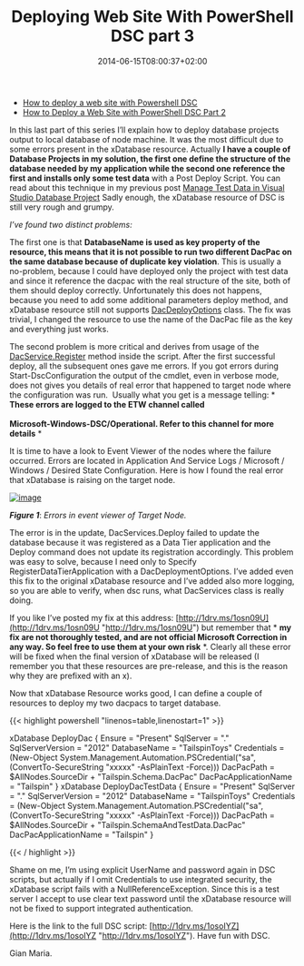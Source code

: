 ﻿---
title: "Deploying Web Site With PowerShell DSC part 3"
description: ""
date: 2014-06-15T08:00:37+02:00
draft: false
tags: [devops]
categories: [DevOps]
---
- [How to deploy a web site with Powershell DSC](http://www.codewrecks.com/blog/index.php/2014/06/11/how-to-deploy-web-site-with-powershell-dsc/)
- [How to Deploy a Web Site with PowerShell DSC Part 2](http://www.codewrecks.com/blog/index.php/2014/06/12/how-to-deploy-a-web-site-with-powershell-part-2/)

In this last part of this series I’ll explain how to deploy database projects output to local database of node machine. It was the most difficult due to some errors present in the xDatabase resource. Actually **I have a couple of Database Projects in my solution, the first one define the structure of the database needed by my application while the second one reference the first and installs only some test data** with a Post Deploy Script. You can read about this technique in my previous post [Manage Test Data in Visual Studio Database Project](http://www.codewrecks.com/blog/index.php/2013/08/05/manage-test-data-in-visual-studio-database-project/) Sadly enough, the xDatabase resource of DSC is still very rough and grumpy.

*I’ve found two distinct problems:*

The first one is that  **DatabaseName is used as key property of the resource, this means that it is not possible to run two different DacPac on the same database because of duplicate key violation**. This is usually a no-problem, because I could have deployed only the project with test data and since it reference the dacpac with the real structure of the site, both of them should deploy correctly. Unfortunately this does not happens, because you need to add some additional parameters deploy method, and xDatabase resource still not supports [DacDeployOptions](http://msdn.microsoft.com/en-us/library/microsoft.sqlserver.dac.dacdeployoptions%28v=sql.110%29.aspx) class. The fix was trivial, I changed the resource to use the name of the DacPac file as the key and everything just works.

The second problem is more critical and derives from usage of the [DacService.Register](http://msdn.microsoft.com/en-us/library/hh753483.aspx) method inside the script. After the first successful deploy, all the subsequent ones gave me errors. If you got errors during Start-DscConfiguration the output of the cmdlet, even in verbose mode, does not gives you details of real error that happened to target node where the configuration was run.  Usually what you get is a message telling: * **These errors are logged to the ETW channel called  
<br>Microsoft-Windows-DSC/Operational. Refer to this channel for more details** *

It is time to have a look to Event Viewer of the nodes where the failure occurred. Errors are located in Application And Service Logs / Microsoft / Windows / Desired State Configuration. Here is how I found the real error that xDatabase is raising on the target node.

[![image](https://www.codewrecks.com/blog/wp-content/uploads/2014/06/image_thumb16.png "image")](https://www.codewrecks.com/blog/wp-content/uploads/2014/06/image16.png)

 ***Figure 1***: *Errors in event viewer of Target Node.*

The error is in the update, DacServices.Deploy failed to update the database because it was registered as a Data Tier application and the Deploy command does not update its registration accordingly. This problem was easy to solve, because I need only to Specify RegisterDataTierApplication with a DacDeploymentOptions. I’ve added even this fix to the original xDatabase resource and I’ve added also more logging, so you are able to verify, when dsc runs, what DacServices class is really doing.

If you like I’ve posted my fix at this address: [http://1drv.ms/1osn09U](http://1drv.ms/1osn09U "http://1drv.ms/1osn09U") but remember that * **my fix are not thoroughly tested, and are not official Microsoft Correction in any way. So feel free to use them at your own risk** *. Clearly all these error will be fixed when the final version of xDatabase will be released (I remember you that these resources are pre-release, and this is the reason why they are prefixed with an x).

Now that xDatabase Resource works good, I can define a couple of resources to deploy my two dacpacs to target database.

{{< highlight powershell "linenos=table,linenostart=1" >}}


xDatabase DeployDac 
{ 
    Ensure = "Present" 
    SqlServer = "." 
    SqlServerVersion = "2012" 
    DatabaseName = "TailspinToys" 
    Credentials = (New-Object System.Management.Automation.PSCredential("sa", (ConvertTo-SecureString "xxxxx" -AsPlainText -Force)))
    DacPacPath =  $AllNodes.SourceDir + "Tailspin.Schema.DacPac" 
    DacPacApplicationName = "Tailspin"
} 
xDatabase DeployDacTestData
{ 
    Ensure = "Present" 
    SqlServer = "." 
    SqlServerVersion = "2012" 
    DatabaseName = "TailspinToys" 
    Credentials = (New-Object System.Management.Automation.PSCredential("sa", (ConvertTo-SecureString "xxxxx" -AsPlainText -Force)))
    DacPacPath =  $AllNodes.SourceDir + "Tailspin.SchemaAndTestData.DacPac" 
    DacPacApplicationName = "Tailspin"
} 

{{< / highlight >}}

Shame on me, I’m using explicit UserName and password again in DSC scripts, but actually if I omit Credentials to use integrated security, the xDatabase script fails with a NullReferenceException. Since this is a test server I accept to use clear text password until the xDatabase resource will not be fixed to support integrated authentication.

Here is the link to the full DSC script: [http://1drv.ms/1osoIYZ](http://1drv.ms/1osoIYZ "http://1drv.ms/1osoIYZ"). Have fun with DSC.

Gian Maria.
